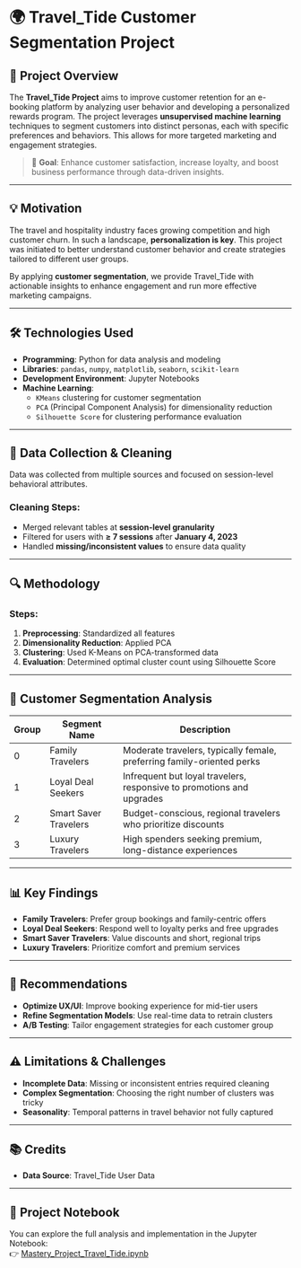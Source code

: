 # 🌍 Travel_Tide Customer Segmentation Project

## 📌 Project Overview

The **Travel_Tide Project** aims to improve customer retention for an e-booking platform by analyzing user behavior and developing a personalized rewards program. The project leverages **unsupervised machine learning** techniques to segment customers into distinct personas, each with specific preferences and behaviors. This allows for more targeted marketing and engagement strategies.

> 🎯 **Goal**: Enhance customer satisfaction, increase loyalty, and boost business performance through data-driven insights.

---

## 💡 Motivation

The travel and hospitality industry faces growing competition and high customer churn. In such a landscape, **personalization is key**. This project was initiated to better understand customer behavior and create strategies tailored to different user groups.

By applying **customer segmentation**, we provide Travel_Tide with actionable insights to enhance engagement and run more effective marketing campaigns.

---

## 🛠️ Technologies Used

- **Programming**: Python for data analysis and modeling  
- **Libraries**: `pandas`, `numpy`, `matplotlib`, `seaborn`, `scikit-learn`
- **Development Environment**: Jupyter Notebooks
- **Machine Learning**:
  - `KMeans` clustering for customer segmentation
  - `PCA` (Principal Component Analysis) for dimensionality reduction
  - `Silhouette Score` for clustering performance evaluation

---

## 🧹 Data Collection & Cleaning

Data was collected from multiple sources and focused on session-level behavioral attributes.

### Cleaning Steps:
- Merged relevant tables at **session-level granularity**
- Filtered for users with **≥ 7 sessions** after **January 4, 2023**
- Handled **missing/inconsistent values** to ensure data quality

---

## 🔍 Methodology

### Steps:
1. **Preprocessing**: Standardized all features
2. **Dimensionality Reduction**: Applied PCA
3. **Clustering**: Used K-Means on PCA-transformed data
4. **Evaluation**: Determined optimal cluster count using Silhouette Score

---

## 👥 Customer Segmentation Analysis

| Group | Segment Name           | Description |
|-------|------------------------|-------------|
| 0     | Family Travelers       | Moderate travelers, typically female, preferring family-oriented perks |
| 1     | Loyal Deal Seekers     | Infrequent but loyal travelers, responsive to promotions and upgrades |
| 2     | Smart Saver Travelers  | Budget-conscious, regional travelers who prioritize discounts |
| 3     | Luxury Travelers       | High spenders seeking premium, long-distance experiences |

---

## 📊 Key Findings

- **Family Travelers**: Prefer group bookings and family-centric offers
- **Loyal Deal Seekers**: Respond well to loyalty perks and free upgrades
- **Smart Saver Travelers**: Value discounts and short, regional trips
- **Luxury Travelers**: Prioritize comfort and premium services

---

## 🧠 Recommendations

- **Optimize UX/UI**: Improve booking experience for mid-tier users
- **Refine Segmentation Models**: Use real-time data to retrain clusters
- **A/B Testing**: Tailor engagement strategies for each customer group

---

## ⚠️ Limitations & Challenges

- **Incomplete Data**: Missing or inconsistent entries required cleaning
- **Complex Segmentation**: Choosing the right number of clusters was tricky
- **Seasonality**: Temporal patterns in travel behavior not fully captured

---

## 📚 Credits

- **Data Source**: Travel_Tide User Data

---


## 📓 Project Notebook

You can explore the full analysis and implementation in the Jupyter Notebook:  
👉 [Mastery_Project_Travel_Tide.ipynb](./Mastery_Project_Travel_Tide.ipynb)


